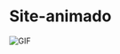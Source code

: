 # Site-animado

<img src="https://i.imgur.com/jLTbvbM.gif" alt="GIF" data-canonical-src="https://i.imgur.com/jLTbvbM.gif" style="max-width: 50%;">
